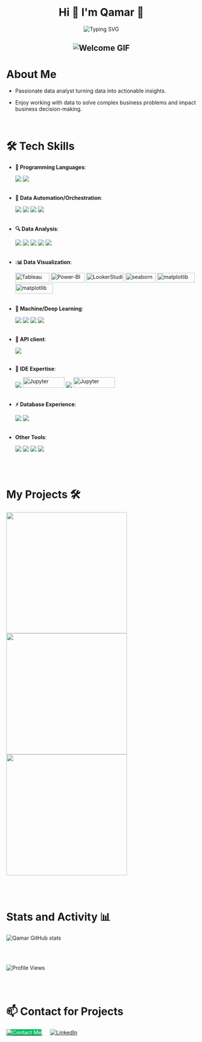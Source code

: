 <h1 align="center">
 Hi 👋 I'm Qamar 🐰</h1>
 <div align="center">
  <img src='https://readme-typing-svg.demolab.com?font=Space+Mono&pause=1000&color=00bf63&center=true&width=435&lines=Full time learner ;Part time Data Pro' alt='Typing SVG' />
</div>

<h2 align="center">
  <img src="https://media2.giphy.com/media/v1.Y2lkPTc5MGI3NjExdW40NW04dmQ4eTF5eHl5am8xNXQxM3F1YW9zaHRsMmNhdDE2MnFsMiZlcD12MV9pbnRlcm5hbF9naWZfYnlfaWQmY3Q9Zw/i7TbtCxjfhn7GJKSQG/giphy.gif" alt="Welcome GIF" />
</h2>


# About Me
- Passionate data analyst turning data into actionable insights.
- Enjoy working with data to solve complex business problems and impact business decision-making.

  <br>
  
# 🛠️ Tech Skills

- **🐍 Programming Languages**:
  
  <img src='https://skillicons.dev/icons?i=py,&theme=dark'> 
  <img src='https://skillicons.dev/icons?i=r,&theme=dark'> 
  <br>
  <br>
 
- **🔄 Data Automation/Orchestration**:

  <img src='https://img.shields.io/badge/dbt-orange?logo=dbt&logoColor=white'/>
  <img src='https://img.shields.io/badge/Fivetran-0077FF?logo=fivetran&logoColor=white'/>
  <img src='https://img.shields.io/badge/Google%20Tag%20Manager-246FDB?logo=google-tag-manager&logoColor=white'/>
  <img src='https://img.shields.io/badge/Zapier-FF4A00?logo=zapier&logoColor=white'/>
  <br>
  <br>

- **🔍 Data Analysis**:

  <img src='https://img.shields.io/badge/Google%20Sheets-34A853?style=for-the-badge&logo=google-sheets&logoColor=white'>
  <img src='https://img.shields.io/badge/sql-4479A1?style=for-the-badge&logo=postgresql&logoColor=white'/>
  <img src='https://img.shields.io/badge/Google_Cloud-4285F4?style=for-the-badge&logo=google-cloud&logoColor=white'>
  <img src='https://img.shields.io/badge/Numpy-777BB4?style=for-the-badge&logo=numpy&logoColor=white'>
  <img src='https://img.shields.io/badge/Pandas-2C2D72?style=for-the-badge&logo=pandas&logoColor=white'>
  <br>
  <br>

- **:📊 Data Visualization**:

  <img src='https://img.shields.io/badge/Tableau-E97627?style=for-the-badge&logo=Tableau&logoColor=white' alt="Tableau" style="height: 26px; width: 90px;"/>
  <img src='https://img.shields.io/badge/Power_BI-F2C811?style=for-the-badge&logo=Power-BI&logoColor=black'alt="Power-BI" style="height: 26px; width: 90px;" />
  <img src='https://img.shields.io/badge/Looker%20Studio-4285F4?logo=looker&logoColor=white'alt="LookerStudio" style="height: 26px; width: 100px;"/>
  <img src='https://img.shields.io/badge/Seaborn-4C72B0?logo=seaborn&logoColor=white' alt="seaborn" style="height: 26px; width: 80px;" />
  <img src='https://img.shields.io/badge/Plotly-239120?style=for-the-badge&logo=plotly&logoColor=white'alt="matplotlib" style="height: 26px; width: 100px;" />
  <img src='https://img.shields.io/badge/Matplotlib-11557C?logo=matplotlib&logoColor=white' alt="matplotlib" style="height: 26px; width: 100px;" />
  <br>
  <br>

- **🧠 Machine/Deep Learning**:
  
  <img src='https://img.shields.io/badge/scikit_learn-F7931E?style=for-the-badge&logo=scikit-learn&logoColor=white'>
  <img src='https://img.shields.io/badge/Keras-D00000?style=for-the-badge&logo=Keras&logoColor=white'>
  <img src='https://img.shields.io/badge/TensorFlow-FF6F00?style=for-the-badge&logo=TensorFlow&logoColor=white'>
  <img src='https://img.shields.io/badge/-HuggingFace-FDEE21?style=for-the-badge&logo=HuggingFace&logoColor=black'>
  <br>
  <br>
  

- **📡 API client**:
  
  <img src='https://img.shields.io/badge/Insomnia-5849be?style=for-the-badge&logo=Insomnia&logoColor=white'>
  <br>  
  <br>

- **📘 IDE Expertise**:
  
  <img src='https://img.shields.io/badge/Colab-F9AB00?style=for-the-badge&logo=googlecolab&color=525252'>
  <img src='https://img.shields.io/badge/Jupyter-F37626?style=for-the-badge&logo=Jupyter&logoColor=white' style='height: 28px; width: 110px;' alt="Jupyter"/>
  <img src='https://img.shields.io/badge/VSCode-0078D4?style=for-the-badge&logo=visual%20studio%20code&logoColor=white'>
  <img src='https://img.shields.io/badge/Anaconda-3EB049?logo=anaconda&logoColor=white' style='height: 28px; width: 110px;' alt="Jupyter">

  <br>  
  <br>

- **⚡ Database Experience**: 
  
  <img src='https://img.shields.io/badge/Sqlite-003B57?style=for-the-badge&logo=sqlite&logoColor=white'>
  <img src='https://img.shields.io/badge/PostgreSQL-316192?style=for-the-badge&logo=postgresql&logoColor=white'>
  <br>  
  <br>

- **Other Tools**:

  <img src='https://img.shields.io/badge/Airtable-18BFFF?style=for-the-badge&logo=Airtable&logoColor=white'> 
  <img src='https://img.shields.io/badge/Notion-000000?style=for-the-badge&logo=notion&logoColor=white'>
  <img src='https://img.shields.io/badge/Calendly-006BFF?style=for-the-badge&logo=calendly&logoColor=white'>
  <img src='https://img.shields.io/badge/Kaggle-20BEFF?style=for-the-badge&logo=Kaggle&logoColor=white'>
  <br>
  <br> 
  <br>
  <br> 

# My Projects 🛠️  

<a href="https://github.com/Qamar247/EliteEdge">
  <img width=320 align="center" src='https://github-readme-stats.vercel.app/api/pin/?username=Qamar247&repo=EliteEdge&show_icons=true&theme=holi&hide_border=true&border_radius=20&bg_color=0c3666'>
</a>

<a href="https://github.com/Qamar247/GradeMate-Predictive-Student-Performance">
  <img width=320 align="center" src='https://github-readme-stats.vercel.app/api/pin/?username=Qamar247&repo=GradeMate-Predictive-Student-Performance&show_icons=true&theme=holi&hide_border=true&border_radius=20&bg_color=0c3666'>
</a>

<a href="https://github.com/Qamar247/NovaTerra-Optimizing-Marketing-Campaigns-for-Enhanced-ROI">
  <img width=320 align="center" src='https://github-readme-stats.vercel.app/api/pin/?username=Qamar247&repo=NovaTerra-Optimizing-Marketing-Campaigns-for-Enhanced-ROI&show_icons=true&theme=holi&hide_border=true&border_radius=20&bg_color=0c3666'>
</a>

<br>
<br> 
<br>
<br> 


# Stats and Activity 📊
![Qamar GitHub stats](https://github-readme-stats.vercel.app/api?username=Qamar&show_icons=true&theme=transparent)

<br>
<br>

![Profile Views](https://komarev.com/ghpvc/?username=Qamar247&label=Profile+Views&color=0c3666)

<br>
<br>


# 📫 Contact for Projects

<div align="left">
  <a href="https://qamar247.github.io/Portfolio/">
    <img src="https://img.shields.io/badge/Contact%20Me-00bf63?style=for-the-badge&logoColor=white" alt="Contact Me" style="background-color: #00bf63; color: white;">
  </a>  &nbsp;&nbsp;&nbsp;&nbsp;
 
  <a href="https://www.linkedin.com/in/qamaribrahim/">
    <img src="https://img.shields.io/badge/LinkedIn-0A66C2?style=for-the-badge&logo=linkedin&logoColor=white" alt="LinkedIn">
  </a>  
</div>





